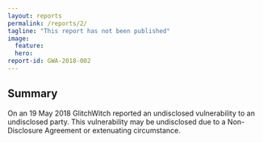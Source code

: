 ```yaml
---
layout: reports
permalink: /reports/2/
tagline: "This report has not been published"
image:
  feature:
  hero:
report-id: GWA-2018-002
---
```


## Summary
On an 19 May 2018 GlitchWitch reported an undisclosed vulnerability to an undisclosed party. This vulnerability may be undisclosed due to a Non-Disclosure Agreement or extenuating circumstance.

